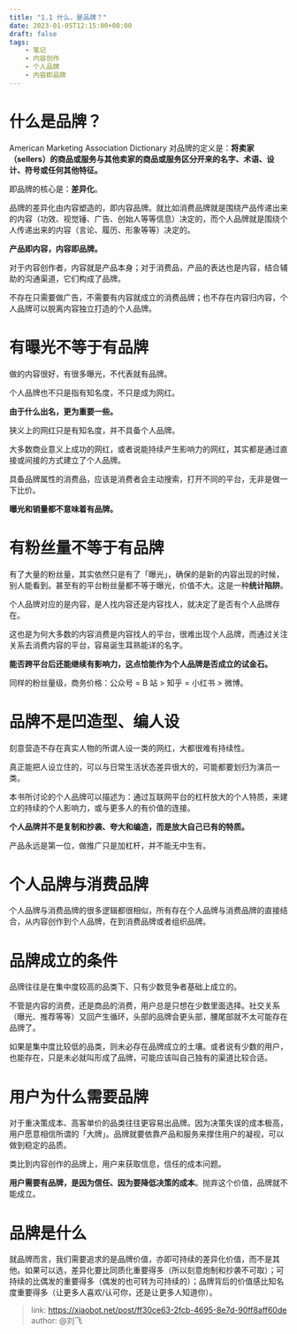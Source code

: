 ```yaml
---
title: "1.1 什么，是品牌？"
date: 2023-01-05T12:15:00+08:00
draft: false
tags: 
    - 笔记
    - 内容创作
    - 个人品牌
    - 内容即品牌
---
```


# 什么是品牌？

American Marketing Association Dictionary 对品牌的定义是：**将卖家（sellers）的商品或服务与其他卖家的商品或服务区分开来的名字、术语、设计、符号或任何其他特征。**

即品牌的核心是：**差异化**。

品牌的差异化由内容塑造的，即内容品牌。就比如消费品牌就是围绕产品传递出来的内容（功效、视觉锤、广告、创始人等等信息）决定的，而个人品牌就是围绕个人传递出来的内容（言论、履历、形象等等）决定的。

**产品即内容，内容即品牌。**

对于内容创作者，内容就是产品本身；对于消费品，产品的表达也是内容，结合辅助的沟通渠道，它们构成了品牌。

不存在只需要做广告，不需要有内容就成立的消费品牌；也不存在内容归内容，个人品牌可以脱离内容独立打造的个人品牌。

# 有曝光不等于有品牌

做的内容很好，有很多曝光，不代表就有品牌。

个人品牌也不只是指有知名度，不只是成为网红。

**由于什么出名，更为重要一些。**

狭义上的网红只是有知名度，并不具备个人品牌。

大多数商业意义上成功的网红，或者说能持续产生影响力的网红，其实都是通过直接或间接的方式建立了个人品牌。

具备品牌属性的消费品，应该是消费者会主动搜索，打开不同的平台，无非是做一下比价。

**曝光和销量都不意味着有品牌。**

# 有粉丝量不等于有品牌

有了大量的粉丝量，其实依然只是有了「曝光」，确保的是新的内容出现的时候，别人能看到。甚至有的平台粉丝量都不等于曝光，价值不大。这是一种**统计陷阱**。

个人品牌对应的是内容，是人找内容还是内容找人，就决定了是否有个人品牌存在。

这也是为何大多数的内容消费是内容找人的平台，很难出现个人品牌，而通过关注关系去消费内容的平台，容易诞生耳熟能详的名字。

**能否跨平台后还能继续有影响力，这点恰能作为个人品牌是否成立的试金石。**

同样的粉丝量级，商务价格：公众号 = B 站 > 知乎 = 小红书 > 微博。

# 品牌不是凹造型、编人设

刻意营造不存在真实人物的所谓人设一类的网红，大都很难有持续性。

真正能把人设立住的，可以与日常生活状态差异很大的，可能都要划归为演员一类。

本书所讨论的个人品牌可以描述为：通过互联网平台的杠杆放大的个人特质，来建立的持续的个人影响力，或与更多人的有价值的连接。

**个人品牌并不是复制和抄袭、夸大和编造，而是放大自己已有的特质。**

产品永远是第一位，做推广只是加杠杆，并不能无中生有。

# 个人品牌与消费品牌

个人品牌与消费品牌的很多逻辑都很相似，所有存在个人品牌与消费品牌的直接结合，从内容创作到个人品牌，在到消费品牌或者组织品牌。

# 品牌成立的条件

品牌往往是在集中度较高的品类下、只有少数竞争者基础上成立的。

不管是内容的消费，还是商品的消费，用户总是只想在少数里面选择。社交关系（曝光、推荐等等）又回产生循环，头部的品牌会更头部，腰尾部就不太可能存在品牌了。

如果是集中度比较低的品类，则未必存在品牌成立的土壤。或者说有少数的用户，也能存在，只是未必就叫形成了品牌，可能应该叫自己独有的渠道比较合适。

# 用户为什么需要品牌

对于重决策成本、高客单价的品类往往更容易出品牌。因为决策失误的成本极高，用户愿意相信所谓的「大牌」。品牌就要依靠产品和服务来撑住用户的凝视，可以做到稳定的品质。

类比到内容创作的品牌上，用户来获取信息，信任的成本问题。

**用户需要有品牌，是因为信任、因为要降低决策的成本**。抛弃这个价值，品牌就不能成立。

# 品牌是什么

就品牌而言，我们需要追求的是品牌价值，亦即可持续的差异化价值，而不是其他。如果可以选，差异化要比同质化重要得多（所以刻意炮制和抄袭不可取）；可持续的比偶发的重要得多（偶发的也可转为可持续的）；品牌背后的价值感比知名度重要得多（让更多人喜欢/认可你，还是让更多人知道你）。

> link: https://xiaobot.net/post/ff30ce63-2fcb-4695-8e7d-90ff8aff60de
> author: @刘飞
